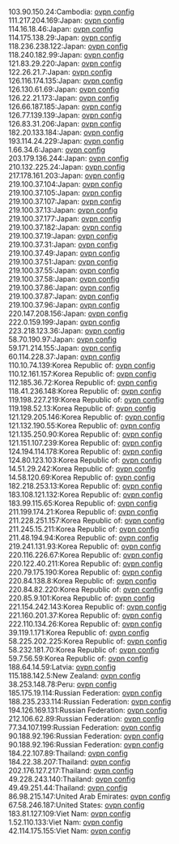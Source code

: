 103.90.150.24:Cambodia: [ovpn config](vpn/103_90_150_24.ovpn)  
111.217.204.169:Japan: [ovpn config](vpn/111_217_204_169.ovpn)  
114.16.18.46:Japan: [ovpn config](vpn/114_16_18_46.ovpn)  
114.175.138.29:Japan: [ovpn config](vpn/114_175_138_29.ovpn)  
118.236.238.122:Japan: [ovpn config](vpn/118_236_238_122.ovpn)  
118.240.182.99:Japan: [ovpn config](vpn/118_240_182_99.ovpn)  
121.83.29.220:Japan: [ovpn config](vpn/121_83_29_220.ovpn)  
122.26.21.7:Japan: [ovpn config](vpn/122_26_21_7.ovpn)  
126.116.174.135:Japan: [ovpn config](vpn/126_116_174_135.ovpn)  
126.130.61.69:Japan: [ovpn config](vpn/126_130_61_69.ovpn)  
126.22.21.173:Japan: [ovpn config](vpn/126_22_21_173.ovpn)  
126.66.187.185:Japan: [ovpn config](vpn/126_66_187_185.ovpn)  
126.77.139.139:Japan: [ovpn config](vpn/126_77_139_139.ovpn)  
126.83.31.206:Japan: [ovpn config](vpn/126_83_31_206.ovpn)  
182.20.133.184:Japan: [ovpn config](vpn/182_20_133_184.ovpn)  
193.114.24.229:Japan: [ovpn config](vpn/193_114_24_229.ovpn)  
1.66.34.6:Japan: [ovpn config](vpn/1_66_34_6.ovpn)  
203.179.136.244:Japan: [ovpn config](vpn/203_179_136_244.ovpn)  
210.132.225.24:Japan: [ovpn config](vpn/210_132_225_24.ovpn)  
217.178.161.203:Japan: [ovpn config](vpn/217_178_161_203.ovpn)  
219.100.37.104:Japan: [ovpn config](vpn/219_100_37_104.ovpn)  
219.100.37.105:Japan: [ovpn config](vpn/219_100_37_105.ovpn)  
219.100.37.107:Japan: [ovpn config](vpn/219_100_37_107.ovpn)  
219.100.37.13:Japan: [ovpn config](vpn/219_100_37_13.ovpn)  
219.100.37.177:Japan: [ovpn config](vpn/219_100_37_177.ovpn)  
219.100.37.182:Japan: [ovpn config](vpn/219_100_37_182.ovpn)  
219.100.37.19:Japan: [ovpn config](vpn/219_100_37_19.ovpn)  
219.100.37.31:Japan: [ovpn config](vpn/219_100_37_31.ovpn)  
219.100.37.49:Japan: [ovpn config](vpn/219_100_37_49.ovpn)  
219.100.37.51:Japan: [ovpn config](vpn/219_100_37_51.ovpn)  
219.100.37.55:Japan: [ovpn config](vpn/219_100_37_55.ovpn)  
219.100.37.58:Japan: [ovpn config](vpn/219_100_37_58.ovpn)  
219.100.37.86:Japan: [ovpn config](vpn/219_100_37_86.ovpn)  
219.100.37.87:Japan: [ovpn config](vpn/219_100_37_87.ovpn)  
219.100.37.96:Japan: [ovpn config](vpn/219_100_37_96.ovpn)  
220.147.208.156:Japan: [ovpn config](vpn/220_147_208_156.ovpn)  
222.0.159.199:Japan: [ovpn config](vpn/222_0_159_199.ovpn)  
223.218.123.36:Japan: [ovpn config](vpn/223_218_123_36.ovpn)  
58.70.190.97:Japan: [ovpn config](vpn/58_70_190_97.ovpn)  
59.171.214.155:Japan: [ovpn config](vpn/59_171_214_155.ovpn)  
60.114.228.37:Japan: [ovpn config](vpn/60_114_228_37.ovpn)  
110.10.74.139:Korea Republic of: [ovpn config](vpn/110_10_74_139.ovpn)  
110.12.161.157:Korea Republic of: [ovpn config](vpn/110_12_161_157.ovpn)  
112.185.36.72:Korea Republic of: [ovpn config](vpn/112_185_36_72.ovpn)  
118.41.236.148:Korea Republic of: [ovpn config](vpn/118_41_236_148.ovpn)  
119.198.227.219:Korea Republic of: [ovpn config](vpn/119_198_227_219.ovpn)  
119.198.52.13:Korea Republic of: [ovpn config](vpn/119_198_52_13.ovpn)  
121.129.205.146:Korea Republic of: [ovpn config](vpn/121_129_205_146.ovpn)  
121.132.190.55:Korea Republic of: [ovpn config](vpn/121_132_190_55.ovpn)  
121.135.250.90:Korea Republic of: [ovpn config](vpn/121_135_250_90.ovpn)  
121.151.107.239:Korea Republic of: [ovpn config](vpn/121_151_107_239.ovpn)  
124.194.114.178:Korea Republic of: [ovpn config](vpn/124_194_114_178.ovpn)  
124.80.123.103:Korea Republic of: [ovpn config](vpn/124_80_123_103.ovpn)  
14.51.29.242:Korea Republic of: [ovpn config](vpn/14_51_29_242.ovpn)  
14.58.120.69:Korea Republic of: [ovpn config](vpn/14_58_120_69.ovpn)  
182.218.253.13:Korea Republic of: [ovpn config](vpn/182_218_253_13.ovpn)  
183.108.121.132:Korea Republic of: [ovpn config](vpn/183_108_121_132.ovpn)  
183.99.115.65:Korea Republic of: [ovpn config](vpn/183_99_115_65.ovpn)  
211.199.174.21:Korea Republic of: [ovpn config](vpn/211_199_174_21.ovpn)  
211.228.251.157:Korea Republic of: [ovpn config](vpn/211_228_251_157.ovpn)  
211.245.15.211:Korea Republic of: [ovpn config](vpn/211_245_15_211.ovpn)  
211.48.194.94:Korea Republic of: [ovpn config](vpn/211_48_194_94.ovpn)  
219.241.131.93:Korea Republic of: [ovpn config](vpn/219_241_131_93.ovpn)  
220.116.226.67:Korea Republic of: [ovpn config](vpn/220_116_226_67.ovpn)  
220.122.40.211:Korea Republic of: [ovpn config](vpn/220_122_40_211.ovpn)  
220.79.175.190:Korea Republic of: [ovpn config](vpn/220_79_175_190.ovpn)  
220.84.138.8:Korea Republic of: [ovpn config](vpn/220_84_138_8.ovpn)  
220.84.82.220:Korea Republic of: [ovpn config](vpn/220_84_82_220.ovpn)  
220.85.9.101:Korea Republic of: [ovpn config](vpn/220_85_9_101.ovpn)  
221.154.242.143:Korea Republic of: [ovpn config](vpn/221_154_242_143.ovpn)  
221.160.201.37:Korea Republic of: [ovpn config](vpn/221_160_201_37.ovpn)  
222.110.134.26:Korea Republic of: [ovpn config](vpn/222_110_134_26.ovpn)  
39.119.1.171:Korea Republic of: [ovpn config](vpn/39_119_1_171.ovpn)  
58.225.202.225:Korea Republic of: [ovpn config](vpn/58_225_202_225.ovpn)  
58.232.181.70:Korea Republic of: [ovpn config](vpn/58_232_181_70.ovpn)  
59.7.56.59:Korea Republic of: [ovpn config](vpn/59_7_56_59.ovpn)  
188.64.14.59:Latvia: [ovpn config](vpn/188_64_14_59.ovpn)  
115.188.142.5:New Zealand: [ovpn config](vpn/115_188_142_5.ovpn)  
38.253.148.78:Peru: [ovpn config](vpn/38_253_148_78.ovpn)  
185.175.19.114:Russian Federation: [ovpn config](vpn/185_175_19_114.ovpn)  
188.235.233.114:Russian Federation: [ovpn config](vpn/188_235_233_114.ovpn)  
194.126.169.131:Russian Federation: [ovpn config](vpn/194_126_169_131.ovpn)  
212.106.62.89:Russian Federation: [ovpn config](vpn/212_106_62_89.ovpn)  
77.34.107.199:Russian Federation: [ovpn config](vpn/77_34_107_199.ovpn)  
90.188.92.196:Russian Federation: [ovpn config](vpn/90_188_92_196.ovpn)  
90.188.92.196:Russian Federation: [ovpn config](vpn/90_188_92_196.ovpn)  
184.22.107.89:Thailand: [ovpn config](vpn/184_22_107_89.ovpn)  
184.22.38.207:Thailand: [ovpn config](vpn/184_22_38_207.ovpn)  
202.176.127.217:Thailand: [ovpn config](vpn/202_176_127_217.ovpn)  
49.228.243.140:Thailand: [ovpn config](vpn/49_228_243_140.ovpn)  
49.49.251.44:Thailand: [ovpn config](vpn/49_49_251_44.ovpn)  
86.98.215.147:United Arab Emirates: [ovpn config](vpn/86_98_215_147.ovpn)  
67.58.246.187:United States: [ovpn config](vpn/67_58_246_187.ovpn)  
183.81.127.109:Viet Nam: [ovpn config](vpn/183_81_127_109.ovpn)  
1.52.110.133:Viet Nam: [ovpn config](vpn/1_52_110_133.ovpn)  
42.114.175.155:Viet Nam: [ovpn config](vpn/42_114_175_155.ovpn)  
